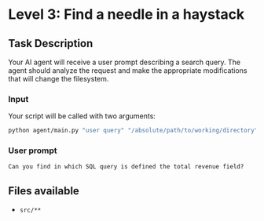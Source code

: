# Level 3: Find a needle in a haystack

## Task Description
Your AI agent will receive a user prompt describing a search query. The agent should analyze the request and make the appropriate modifications that will change the filesystem.

### Input
Your script will be called with two arguments:
```bash
python agent/main.py "user query" "/absolute/path/to/working/directory"
```

### User prompt
```
Can you find in which SQL query is defined the total revenue field?
```

## Files available
- `src/**`
